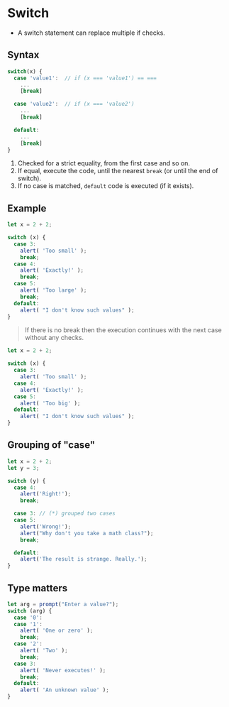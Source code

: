 # Switch
- A switch statement can replace multiple if checks.

## Syntax
``` JavaScript
switch(x) {
  case 'value1':  // if (x === 'value1') == ===
    ...
    [break]

  case 'value2':  // if (x === 'value2')
    ...
    [break]

  default:
    ...
    [break]
}
```
1. Checked for a strict equality, from the first case and so on.
2. If equal, execute the code, until the nearest `break` (or until the end of switch).
3. If no case is matched, `default` code is executed (if it exists).

## Example
``` JavaScript
let x = 2 + 2;

switch (x) {
  case 3:
    alert( 'Too small' );
    break;
  case 4:
    alert( 'Exactly!' );
    break;
  case 5:
    alert( 'Too large' );
    break;
  default:
    alert( "I don't know such values" );
}
```

> If there is no break then the execution continues with the next case without any checks.
``` JavaScript
let x = 2 + 2;

switch (x) {
  case 3:
    alert( 'Too small' );
  case 4:
    alert( 'Exactly!' );
  case 5:
    alert( 'Too big' );
  default:
    alert( "I don't know such values" );
}
```

## Grouping of "case"
``` JavaScript
let x = 2 + 2;
let y = 3;

switch (y) {
  case 4:
    alert('Right!');
    break;

  case 3: // (*) grouped two cases
  case 5:
    alert('Wrong!');
    alert("Why don't you take a math class?");
    break;

  default:
    alert('The result is strange. Really.');
}
```

## Type matters
``` JavaScript
let arg = prompt("Enter a value?");
switch (arg) {
  case '0':
  case '1':
    alert( 'One or zero' );
    break;
  case '2':
    alert( 'Two' );
    break;
  case 3:
    alert( 'Never executes!' );
    break;
  default:
    alert( 'An unknown value' );
}
```


